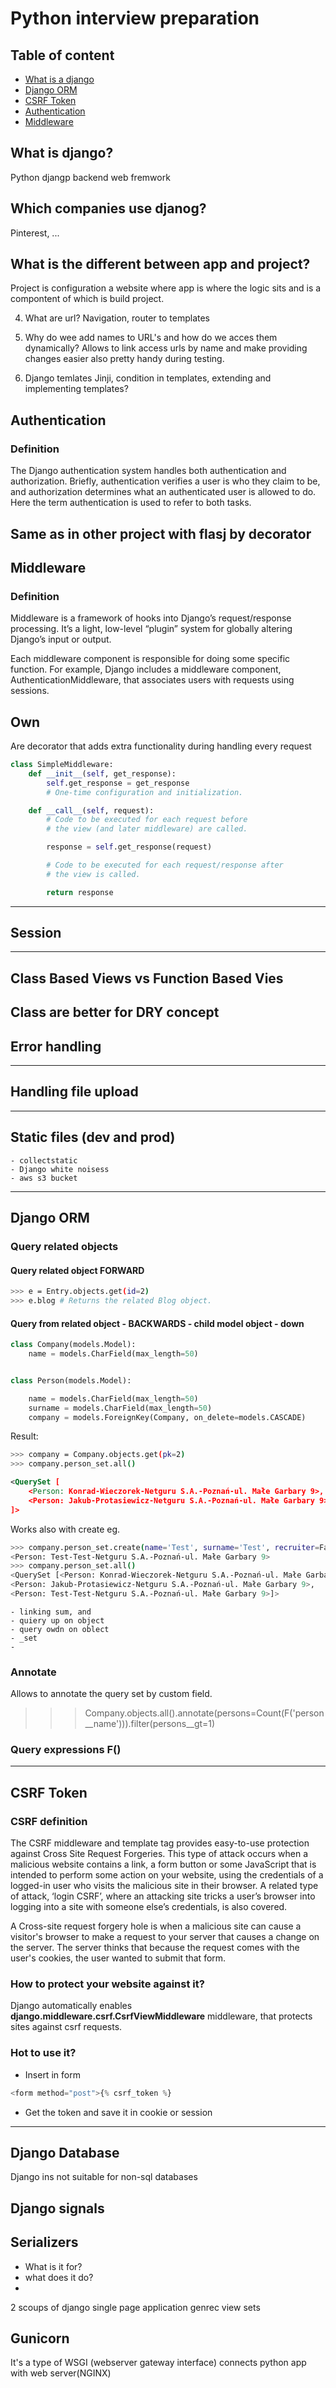 
# Python interview preparation

## Table of content
- [What is a django](#What-is-django?)
- [Django ORM](#django-orm)
- [CSRF Token](#csrf-token)
- [Authentication](#authentication)
- [Middleware](#middleware)

##  What is django? 
Python djangp backend web fremwork

## Which companies use djanog?
   Pinterest, ...

## What is the different between app and project?
   Project is configuration a website where app is where the logic sits and 
   is a compontent of which is build project.

4. What are url?
   Navigation, router to templates

   
6. Why do wee add names to URL's and how do we acces them dynamically?
   Allows to link access urls by name and make providing changes easier 
   also pretty handy during testing.

7. Django temlates Jinji, condition in templates, extending and implementing 
   templates?



## Authentication
### Definition
The Django authentication system handles both authentication and authorization.
Briefly, authentication verifies a user is who they claim to be,
and authorization determines what an authenticated user is allowed to do.
Here the term authentication is used to refer to both tasks.


Same as in other project with flasj by decorator
---

## Middleware
### Definition
Middleware is a framework of hooks into Django’s request/response processing.
It’s a light, low-level “plugin” system for globally altering Django’s input 
or output.


Each middleware component is responsible for doing some specific function.
For example, Django includes a middleware component, AuthenticationMiddleware,
that associates users with requests using sessions.


## Own
Are decorator that adds extra functionality during handling every request

```py
class SimpleMiddleware:
    def __init__(self, get_response):
        self.get_response = get_response
        # One-time configuration and initialization.

    def __call__(self, request):
        # Code to be executed for each request before
        # the view (and later middleware) are called.

        response = self.get_response(request)

        # Code to be executed for each request/response after
        # the view is called.

        return response
```
---
## Session
---
## Class Based Views vs Function Based Vies 
Class are better for DRY concept
---
## Error handling
---
## Handling file upload
---
## Static files (dev and prod)
    - collectstatic
    - Django white noisess
    - aws s3 bucket
---
## Django ORM
### Query related objects 

#### Query related object FORWARD
```bash
>>> e = Entry.objects.get(id=2)
>>> e.blog # Returns the related Blog object.
```
#### Query from related object - BACKWARDS -  child model object - down
```py
class Company(models.Model):
    name = models.CharField(max_length=50)


class Person(models.Model):

    name = models.CharField(max_length=50)
    surname = models.CharField(max_length=50)
    company = models.ForeignKey(Company, on_delete=models.CASCADE)
```
Result:
```bash
>>> company = Company.objects.get(pk=2)
>>> company.person_set.all()
```
```xml
<QuerySet [
    <Person: Konrad-Wieczorek-Netguru S.A.-Poznań-ul. Małe Garbary 9>,
    <Person: Jakub-Protasiewicz-Netguru S.A.-Poznań-ul. Małe Garbary 9>
]>
```
Works also with create eg.
```bash
>>> company.person_set.create(name='Test', surname='Test', recruiter=False)
<Person: Test-Test-Netguru S.A.-Poznań-ul. Małe Garbary 9>
>>> company.person_set.all()
<QuerySet [<Person: Konrad-Wieczorek-Netguru S.A.-Poznań-ul. Małe Garbary 9>,
<Person: Jakub-Protasiewicz-Netguru S.A.-Poznań-ul. Małe Garbary 9>,
<Person: Test-Test-Netguru S.A.-Poznań-ul. Małe Garbary 9>]>
```
    - linking sum, and 
    - quiery up on object
    - query owdn on oblect 
    - _set
    - 
### Annotate
Allows to annotate the query set by custom field.
>>> Company.objects.all().annotate(persons=Count(F('person__name'))).filter(persons__gt=1)

### Query expressions F()


---
## CSRF Token
### CSRF definition
The CSRF middleware and template tag provides easy-to-use protection against 
Cross Site Request Forgeries. This type of attack occurs when a malicious 
website contains a link, a form button or some JavaScript that is intended to
perform some action on your website, using the credentials of a logged-in user
who visits the malicious site in their browser. A related type of attack,
‘login CSRF’, where an attacking site tricks a user’s browser into logging 
into a site with someone else’s credentials, is also covered.


A Cross-site request forgery hole is when a malicious site can cause a visitor's
browser to make a request to your server that causes a change on the server.
The server thinks that because the request comes with the user's cookies, 
the user wanted to submit that form.

### How to protect your website against it? 
Django automatically enables **django.middleware.csrf.CsrfViewMiddleware**
middleware, that protects sites against csrf requests.

### Hot to use it?
- Insert in form
```py
<form method="post">{% csrf_token %}
```
- Get the token and save it in cookie or session
---


## Django Database
Django ins not suitable for non-sql databases

## Django signals


## Serializers
- What is it for?
- what does it do?
- 
2 scoups of django
single page application
genrec view sets 


## Gunicorn
It's a type of WSGI (webserver gateway interface) connects python app with
web server(NGINX)
